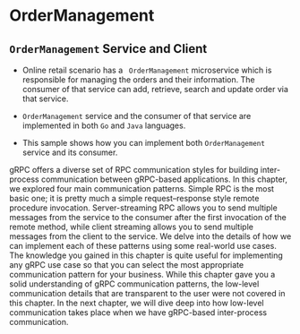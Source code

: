 # OrderManagement

## ``OrderManagement`` Service and Client

- Online retail scenario has a `` OrderManagement`` microservice which is responsible for managing the orders and
 their information. The consumer of that service can add, retrieve, search and update order via that service.

- ``OrderManagement`` service and the consumer of that service are implemented in both ``Go`` and ``Java`` languages.

- This sample shows how you can implement both ``OrderManagement`` service and its consumer.


gRPC offers a diverse set of RPC communication styles for building inter-process
communication between gRPC-based applications. In this chapter, we explored four
main communication patterns. Simple RPC is the most basic one; it is pretty much a
simple request–response style remote procedure invocation. Server-streaming RPC
allows you to send multiple messages from the service to the consumer after the first
invocation of the remote method, while client streaming allows you to send multiple
messages from the client to the service. We delve into the details of how we can
implement each of these patterns using some real-world use cases.
The knowledge you gained in this chapter is quite useful for implementing any gRPC
use case so that you can select the most appropriate communication pattern for your
business. While this chapter gave you a solid understanding of gRPC communication
patterns, the low-level communication details that are transparent to the user were
not covered in this chapter. In the next chapter, we will dive deep into how low-level
communication takes place when we have gRPC-based inter-process communication.
